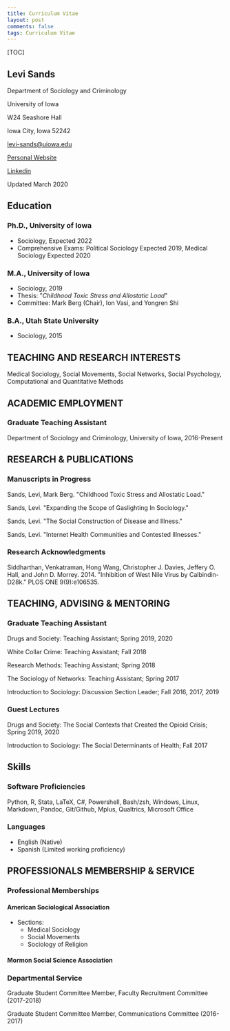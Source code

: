 ```yaml
---
title: Curriculum Vitae
layout: post
comments: false
tags: Curriculum Vitae
---
```


[TOC]

## Levi Sands

Department of Sociology and Criminology

University of Iowa

W24 Seashore Hall

Iowa City, Iowa 52242

levi-sands@uiowa.edu

[Personal Website](https://ldsands.github.io/)

[Linkedin](https://www.linkedin.com/in/levi-sands-15939588/)

Updated March 2020

## Education

### Ph.D., University of Iowa

- Sociology, Expected 2022
- Comprehensive Exams: Political Sociology Expected 2019, Medical Sociology Expected 2020

### M.A., University of Iowa

- Sociology, 2019
- Thesis: "_Childhood Toxic Stress and Allostatic Load_"
- Committee: Mark Berg (Chair), Ion Vasi, and Yongren Shi

### B.A., Utah State University

- Sociology, 2015

## TEACHING AND RESEARCH INTERESTS

Medical Sociology, Social Movements, Social Networks, Social Psychology, Computational and Quantitative Methods

## ACADEMIC EMPLOYMENT

### Graduate Teaching Assistant

Department of Sociology and Criminology, University of Iowa, 2016-Present

## RESEARCH & PUBLICATIONS

### Manuscripts in Progress

Sands, Levi, Mark Berg. "Childhood Toxic Stress and Allostatic Load."

Sands, Levi. "Expanding the Scope of Gaslighting In Sociology."

Sands, Levi. "The Social Construction of Disease and Illness."

Sands, Levi. "Internet Health Communities and Contested Illnesses."

### Research Acknowledgments

Siddharthan, Venkatraman, Hong Wang, Christopher J. Davies, Jeffery O. Hall, and John D. Morrey. 2014. "Inhibition of West Nile Virus by Calbindin-D28k." PLOS ONE 9(9):e106535.

## TEACHING, ADVISING & MENTORING

### Graduate Teaching Assistant

Drugs and Society: Teaching Assistant; Spring 2019, 2020

White Collar Crime: Teaching Assistant; Fall 2018

Research Methods: Teaching Assistant; Spring 2018

The Sociology of Networks: Teaching Assistant; Spring 2017

Introduction to Sociology: Discussion Section Leader; Fall 2016, 2017, 2019

### Guest Lectures

Drugs and Society: The Social Contexts that Created the Opioid Crisis; Spring 2019, 2020

Introduction to Sociology: The Social Determinants of Health; Fall 2017

## Skills

### Software Proficiencies

Python, R, Stata, LaTeX, C#, Powershell, Bash/zsh, Windows, Linux, Markdown, Pandoc, Git/Github, Mplus, Qualtrics, Microsoft Office

### Languages

- English (Native)
- Spanish (Limited working proficiency)

## PROFESSIONALS MEMBERSHIP & SERVICE

### Professional Memberships

#### American Sociological Association

- Sections:
    - Medical Sociology
    - Social Movements
    - Sociology of Religion

#### Mormon Social Science Association

### Departmental Service

Graduate Student Committee Member, Faculty Recruitment Committee (2017-2018)

Graduate Student Committee Member, Communications Committee (2016-2017)
